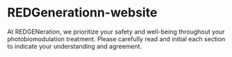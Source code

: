 # REDGenerationn-website
At REDGENeration, we prioritize your safety and well-being throughout your photobiomodulation treatment. Please carefully read and initial each section to indicate your understanding and agreement.
